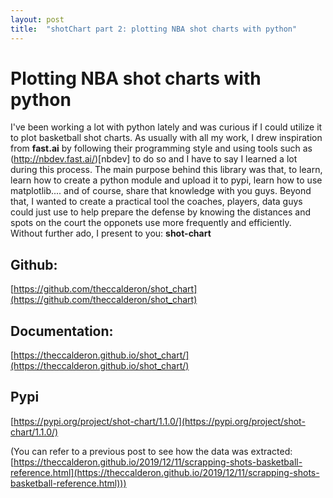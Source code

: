 ```yaml
---
layout: post
title:  "shotChart part 2: plotting NBA shot charts with python"
---
```


# Plotting NBA shot charts with python

I've been working a lot with python lately and was curious if I could utilize it to plot basketball shot charts. As usually with all my work, I drew inspiration from **fast.ai** by following their programming style and using tools such as (http://nbdev.fast.ai/)[nbdev] to do so and I have to say I learned a lot during this process. The main purpose behind this library was that, to learn, learn how to create a python module and upload it to pypi, learn how to use matplotlib.... and of course, share that knowledge with you guys. Beyond that, I wanted to create a practical tool the coaches, players, data guys could just use to help prepare the defense by knowing the distances and spots on the court the opponets use more frequently and efficiently. Without further ado, I present to you: **shot-chart**

## Github:
[https://github.com/theccalderon/shot_chart](https://github.com/theccalderon/shot_chart)

## Documentation:
[https://theccalderon.github.io/shot_chart/](https://theccalderon.github.io/shot_chart/)

## Pypi
[https://pypi.org/project/shot-chart/1.1.0/](https://pypi.org/project/shot-chart/1.1.0/)

(You can refer to a previous post to see how the data was extracted: [https://theccalderon.github.io/2019/12/11/scrapping-shots-basketball-reference.html](https://theccalderon.github.io/2019/12/11/scrapping-shots-basketball-reference.html)))
